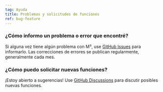 ```yaml
---
tag: Ayuda
title: Problemas y solicitudes de funciones
ref: bug-feature
---
```


### ¿Cómo informo un problema o error que encontré?

Si alguna vez tiene algún problema con M³, use [GitHub Issues](%7B%7Bsite.github%7D%7D/issues/new?labels=bug,from+app&template=bug_report.md) para informarlo. Las correcciones de errores se publican regularmente, generalmente cada mes.

### ¿Cómo puedo solicitar nuevas funciones?

¡Estoy abierto a sugerencias! Use [GitHub Discussions](%7B%7Bsite.github%7D%7D/discussions) para discutir posibles nuevas funciones.
